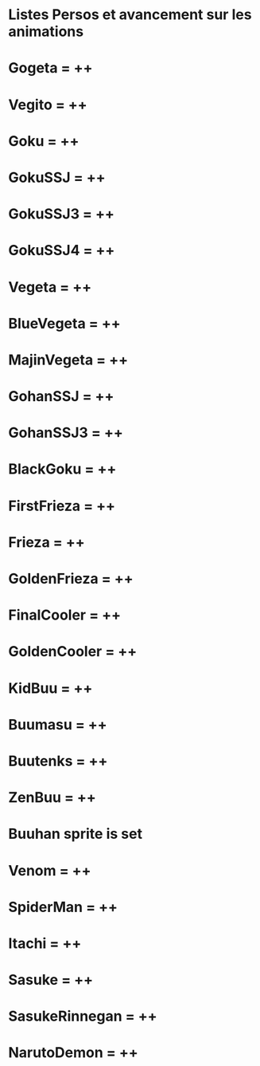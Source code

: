 # Listes Persos et avancement sur les animations

# Gogeta = ++
# Vegito = ++

# Goku = ++
# GokuSSJ = ++
# GokuSSJ3 = ++
# GokuSSJ4 = ++

# Vegeta = ++
# BlueVegeta = ++
# MajinVegeta = ++

# GohanSSJ = ++
# GohanSSJ3 = ++

# BlackGoku = ++

# FirstFrieza = ++
# Frieza = ++
# GoldenFrieza = ++

# FinalCooler = ++
# GoldenCooler = ++

# KidBuu = ++
# Buumasu = ++
# Buutenks = ++
# ZenBuu = ++
# Buuhan sprite is set

# Venom = ++
# SpiderMan = ++
# Itachi = ++
# Sasuke = ++
# SasukeRinnegan = ++
# NarutoDemon = ++

